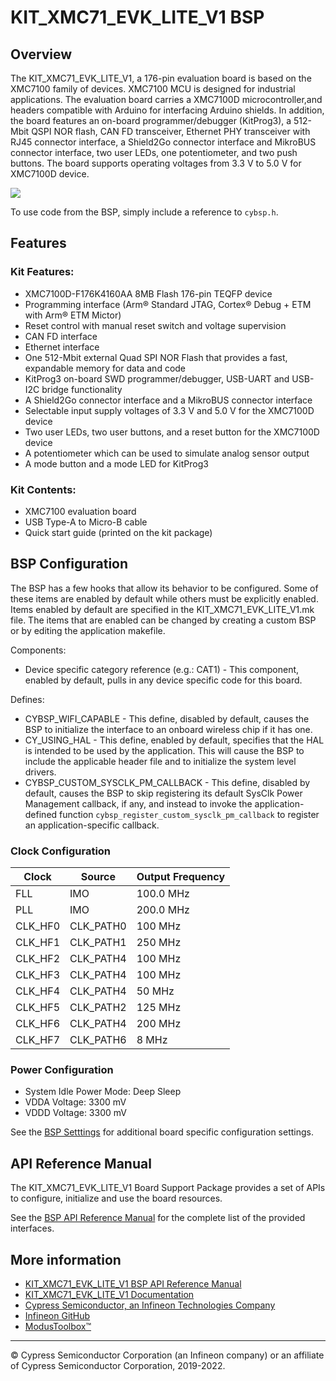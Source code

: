 # KIT_XMC71_EVK_LITE_V1 BSP

## Overview

The KIT_XMC71_EVK_LITE_V1, a 176-pin evaluation board is based on the XMC7100 family of devices. XMC7100 MCU is designed for  industrial applications. The evaluation board carries a XMC7100D microcontroller,and headers compatible with Arduino for interfacing Arduino shields. In addition, the board features an on-board programmer/debugger (KitProg3),  a 512-Mbit QSPI NOR flash, CAN FD transceiver, Ethernet PHY transceiver with RJ45 connector interface,  a Shield2Go connector interface and MikroBUS connector interface, two user LEDs, one potentiometer, and two push buttons.  The board supports operating voltages from 3.3 V to 5.0 V for XMC7100D device.

![](docs/html/board.png)

To use code from the BSP, simply include a reference to `cybsp.h`.

## Features

### Kit Features:

* XMC7100D-F176K4160AA 8MB Flash 176-pin TEQFP device
* Programming interface (Arm® Standard JTAG, Cortex® Debug + ETM with Arm® ETM Mictor)
* Reset control with manual reset switch and voltage supervision
* CAN FD interface
* Ethernet interface
* One 512-Mbit external Quad SPI NOR Flash that provides a fast, expandable memory for data and code
* KitProg3 on-board SWD programmer/debugger, USB-UART and USB-I2C bridge functionality
* A Shield2Go connector interface and a MikroBUS connector interface
* Selectable input supply voltages of 3.3 V and 5.0 V for the XMC7100D device
* Two user LEDs, two user buttons, and a reset button for the XMC7100D device
* A potentiometer which can be used to simulate analog sensor output
* A mode button and a mode LED for KitProg3

### Kit Contents:

* XMC7100 evaluation board
* USB Type-A to Micro-B cable
* Quick start guide (printed on the kit package)

## BSP Configuration

The BSP has a few hooks that allow its behavior to be configured. Some of these items are enabled by default while others must be explicitly enabled. Items enabled by default are specified in the KIT_XMC71_EVK_LITE_V1.mk file. The items that are enabled can be changed by creating a custom BSP or by editing the application makefile.

Components:
* Device specific category reference (e.g.: CAT1) - This component, enabled by default, pulls in any device specific code for this board.

Defines:
* CYBSP_WIFI_CAPABLE - This define, disabled by default, causes the BSP to initialize the interface to an onboard wireless chip if it has one.
* CY_USING_HAL - This define, enabled by default, specifies that the HAL is intended to be used by the application. This will cause the BSP to include the applicable header file and to initialize the system level drivers.
* CYBSP_CUSTOM_SYSCLK_PM_CALLBACK - This define, disabled by default, causes the BSP to skip registering its default SysClk Power Management callback, if any, and instead to invoke the application-defined function `cybsp_register_custom_sysclk_pm_callback` to register an application-specific callback.

### Clock Configuration

| Clock    | Source    | Output Frequency |
|----------|-----------|------------------|
| FLL      | IMO       | 100.0 MHz        |
| PLL      | IMO       | 200.0 MHz        |
| CLK_HF0  | CLK_PATH0 | 100 MHz          |
| CLK_HF1  | CLK_PATH1 | 250 MHz          |
| CLK_HF2  | CLK_PATH4 | 100 MHz          |
| CLK_HF3  | CLK_PATH4 | 100 MHz          |
| CLK_HF4  | CLK_PATH4 | 50 MHz           |
| CLK_HF5  | CLK_PATH2 | 125 MHz          |
| CLK_HF6  | CLK_PATH4 | 200 MHz          |
| CLK_HF7  | CLK_PATH6 | 8 MHz            |

### Power Configuration

* System Idle Power Mode: Deep Sleep
* VDDA Voltage: 3300 mV
* VDDD Voltage: 3300 mV

See the [BSP Setttings][settings] for additional board specific configuration settings.

## API Reference Manual

The KIT_XMC71_EVK_LITE_V1 Board Support Package provides a set of APIs to configure, initialize and use the board resources.

See the [BSP API Reference Manual][api] for the complete list of the provided interfaces.

## More information
* [KIT_XMC71_EVK_LITE_V1 BSP API Reference Manual][api]
* [KIT_XMC71_EVK_LITE_V1 Documentation](https://www.infineon.com/cms/en/product/evaluation-boards/kit_xmc71_lite_evk/)
* [Cypress Semiconductor, an Infineon Technologies Company](http://www.cypress.com)
* [Infineon GitHub](https://github.com/infineon)
* [ModusToolbox™](https://www.cypress.com/products/modustoolbox-software-environment)

[api]: https://infineon.github.io/TARGET_KIT_XMC71_EVK_LITE_V1/html/modules.html
[settings]: https://infineon.github.io/TARGET_KIT_XMC71_EVK_LITE_V1/html/md_bsp_settings.html

---
© Cypress Semiconductor Corporation (an Infineon company) or an affiliate of Cypress Semiconductor Corporation, 2019-2022.